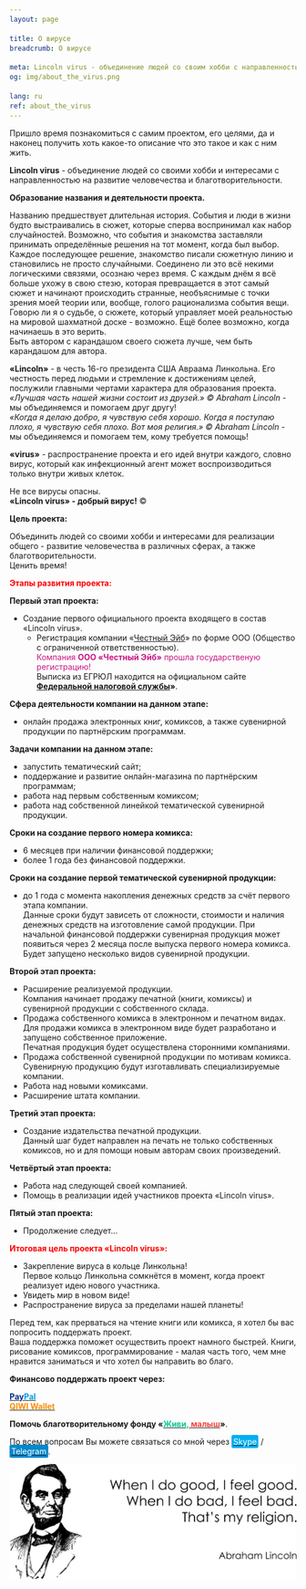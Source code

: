 ```yaml
---
layout: page

title: О вирусе
breadcrumb: О вирусе

meta: Lincoln virus - объединение людей со своим хобби c направленностью на развитие человечества и благотворительности.
og: img/about_the_virus.png

lang: ru
ref: about_the_virus
---
```


Пришло время познакомиться с самим проектом, его целями, да и наконец получить хоть какое-то описание что это такое и как с ним жить.

**Lincoln&nbsp;virus** - объединение людей со своими хобби и интересами c направленностью на развитие человечества и благотворительности.

**Образование названия и деятельности проекта.**

Названию предшествует длительная история. События и люди в жизни будто выстраивались в сюжет, которые сперва воспринимал как набор случайностей. Возможно, что события и знакомства заставляли принимать определённые решения на тот момент, когда был выбор. Каждое последующее решение, знакомство писали сюжетную линию и становились не просто случайными. Соединено ли это всё некими логическими связями, осознаю через время. С каждым днём я всё больше ухожу в свою стезю, которая превращается в этот самый сюжет и начинают происходить странные, необъяснимые с точки зрения моей теории или, вообще, голого рационализма события вещи. Говорю ли я о судьбе, о сюжете, который управляет моей реальностью на мировой шахматной доске - возможно. Ещё более возможно, когда начинаешь в это верить.  
Быть автором с карандашом своего сюжета лучше, чем быть карандашом для автора.

**«Lincoln»** - в честь 16-го президента США Авраама Линкольна. Его честность перед людьми и стремление к достижениям целей, послужили главными чертами характера для образования проекта.  
*«Лучшая часть нашей жизни состоит из друзей.» ©&nbsp;Abraham&nbsp;Lincoln* - мы объединяемся и помогаем друг другу!  
*«Когда я делаю добро, я чувствую себя хорошо. Когда я поступаю плохо, я чувствую себя плохо. Вот моя религия.» ©&nbsp;Abraham&nbsp;Lincoln* - мы объединяемся и помогаем тем, кому требуется помощь!

**«virus»** - распространение проекта и его идей внутри каждого, словно вирус, который как инфекционный агент может воспроизводиться только внутри живых клеток.  

Не все вирусы опасны.  
**«Lincoln&nbsp;virus» - добрый вирус!** ©

**Цель проекта:**

Объединить людей со своими хобби и интересами для реализации общего - развитие человечества в различных сферах, а также благотворительности.  
Ценить время!

**<span style="color:#FF0000">Этапы развития проекта:</span>**

**Первый этап проекта:**

- Создание первого официального проекта входящего в состав «Lincoln&nbsp;virus».  
	- Регистрация компании «<a href="https://lincolnvirus.com/projects/ru/honest_abe/website.html" target="_blank">Честный&nbsp;Эйб</a>» по форме ООО (Общество с ограниченной ответственностью).  
<span style="color:#C71585">Компания **ООО&nbsp;«Честный&nbsp;Эйб»** прошла государственую регистрацию!</span>  
Выписка из ЕГРЮЛ находится на официальном сайте **<a href="https://lincolnvirus.com/projects/ru/honest_abe/website.html" target="_blank">Федеральной налоговой службы</a>»**.

**Сфера деятельности компании на данном этапе:**
- онлайн продажа электронных книг, комиксов, а также сувенирной продукции по партнёрским программам.

**Задачи компании на данном этапе:**
- запустить тематический сайт;
- поддержание и развитие онлайн-магазина по партнёрским программам;
- работа над первым собственным комиксом;
- работа над собственной линейкой тематической сувенирной продукции.

**Сроки на создание первого номера комикса:**
- 6 месяцев при наличии финансовой поддержки;
- более 1 года без финансовой поддержки.

**Сроки на создание первой тематической сувенирной продукции:**
- до 1 года с момента накопления денежных средств за счёт первого этапа компании.  
Данные сроки будут зависеть от сложности, стоимости и наличия денежных средств на изготовление самой продукции. При начальной финансовой поддержки сувенирная продукция может появиться через 2 месяца после выпуска первого номера комикса.  
Будет запущено несколько видов сувенирной продукции.

**Второй этап проекта:**

- Расширение реализуемой продукции.  
Компания начинает продажу печатной (книги, комиксы) и сувенирной продукции с собственного склада.
- Продажа собственного комикса в электронном и печатном видах.  
Для продажи комикса в электронном виде будет разработано и запущено собственное приложение.  
Печатная продукция будет осуществлена сторонними компаниями.
- Продажа собственной сувенирной продукции по мотивам комикса.  
Сувенирную продукцию будут изготавливать специализируемые компании.
- Работа над новыми комиксами.
- Расширение штата компании.

**Третий этап проекта:**

- Создание издательства печатной продукции.  
Данный шаг будет направлен на печать не только собственных комиксов, но и для помощи новым авторам своих произведений.

**Четвёртый этап проекта:**
- Работа над следующей своей компанией.
- Помощь в реализации идей участников проекта «Lincoln&nbsp;virus».

**Пятый этап проекта:**
- Продолжение следует...

**<span style="color:#FF0000">Итоговая цель проекта «Lincoln&nbsp;virus»:</span>**
- Закрепление вируса в кольце Линкольна!  
Первое кольцо Линкольна сомкнётся в момент, когда проект реализует идею нового участника.
- Увидеть мир в новом виде!
- Распространение вируса за пределами нашей планеты!

Перед тем, как прерваться на чтение книги или комикса, я хотел бы вас попросить поддержать проект.  
Ваша поддержка поможет осуществить проект намного быстрей. Книги, рисование комиксов, программирование - малая часть того, чем мне нравится заниматься и что хотел бы направить во благо.

**Финансово поддержать проект через:**

**<a href="https://www.paypal.com/cgi-bin/webscr?cmd=_s-xclick&hosted_button_id=T3KLFW2TE8SJC&source=url" target="_blank"><span style="color:#003087">Pay</span><span style="color:#009cde">Pal</span></a>**  
**<a href="https://qiwi.com/n/CHUTKOY" target="_blank"><span style="color:#ff8d00">QIWI&nbsp;Wallet</span></a>**

**Помочь благотворительному фонду «<a href="https://fondzhivimalysh.ru/" target="_blank"><span style="color:#02c794">Живи,</span><span style="color:#f7423e">&nbsp;малыш</span></a>»**.

По всем вопросам Вы можете связаться со мной через <a href="skype:chutkoy89?call" target="_blank"><span style="background-color:#00aff0; color:white; padding:3px; border-radius: 3px">Skype</span></a> / <a href="https://t.me/chutkoy" target="_blank"><span style="background-color:#0088cc; color:white; padding:3px; border-radius: 3px">Telegram</span></a>.

<a data-fancybox="gallery" href="/img/about_the_virus/Lincoln.png"><img src="/img/about_the_virus/Lincoln.png" alt=""></a>
